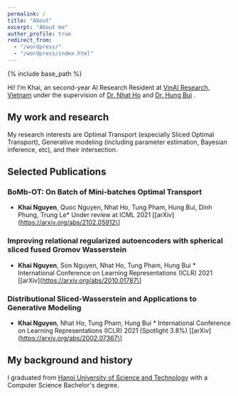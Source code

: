 ```yaml
---
permalink: /
title: "About"
excerpt: "About me"
author_profile: true
redirect_from: 
  - "/wordpress/"
  - "/wordpress/index.html"
---
```


{% include base_path %}

   
Hi! I’m Khai, an second-year AI Research Resident at [VinAI Research, Vietnam](http://www.vinai.io) under the supervision of  [Dr. Nhat Ho](https://nhatptnk8912.github.io/) and [Dr. Hung Bui](https://sites.google.com/site/buihhung/) . 

## My work and research
My research interests are Optimal Transport (especially Sliced Optimal Transport), Generative modeling (including parameter estimation, Bayesian inference, etc), and their intersection.
## Selected Publications

### BoMb-OT: On Batch of Mini-batches Optimal Transport 
* **Khai Nguyen**, Quoc Nguyen, Nhat Ho,  Tung Pham, Hung Bui, Dinh Phung, Trung Le* Under review at ICML 2021 \[[arXiv](https://arxiv.org/abs/2102.05912\]
### Improving relational regularized autoencoders with spherical sliced fused Gromov Wasserstein
* **Khai Nguyen**, Son Nguyen, Nhat Ho,  Tung Pham, Hung Bui * International Conference on Learning Representations (ICLR) 2021 \[[arXiv](https://arxiv.org/abs/2010.01787\]
### Distributional Sliced-Wasserstein and Applications to Generative Modeling
* **Khai Nguyen**, Nhat Ho,  Tung Pham, Hung Bui * International Conference on Learning Representations (ICLR) 2021 (Spotlight 3.8%) \[[arXiv](https://arxiv.org/abs/2002.07367\]
## My background and history
I graduated from  [Hanoi University of Science and Technology](https://soict.hust.edu.vn/) with a Computer Science Bachelor's degree.
